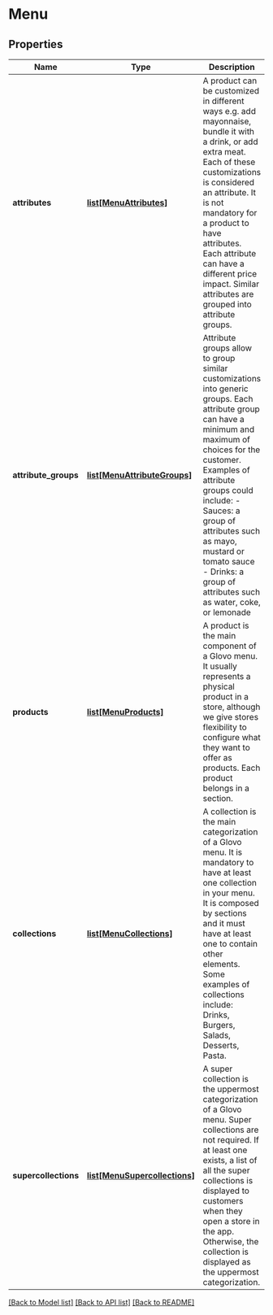 # Menu

## Properties
Name | Type | Description | Notes
------------ | ------------- | ------------- | -------------
**attributes** | [**list[MenuAttributes]**](MenuAttributes.md) | A product can be customized in different ways e.g. add mayonnaise, bundle it with a drink, or add extra meat.  Each of these customizations is considered an attribute. It is not mandatory for a product to have attributes.  Each attribute can have a different price impact. Similar attributes are grouped into attribute groups.  | [optional] 
**attribute_groups** | [**list[MenuAttributeGroups]**](MenuAttributeGroups.md) | Attribute groups allow to group similar customizations into generic groups. Each attribute group can have a minimum and maximum of choices for the customer. Examples of attribute groups could include: - Sauces: a group of attributes such as mayo, mustard or tomato sauce - Drinks: a group of attributes such as water, coke, or lemonade  | [optional] 
**products** | [**list[MenuProducts]**](MenuProducts.md) | A product is the main component of a Glovo menu. It usually represents a physical product in a store, although we give stores flexibility to configure what they want to offer as products. Each product belongs in a section.  | [optional] 
**collections** | [**list[MenuCollections]**](MenuCollections.md) | A collection is the main categorization of a Glovo menu. It is mandatory to have at least one collection in your menu. It is composed by sections and it must have at least one to contain other elements.  Some examples of collections include: Drinks, Burgers, Salads, Desserts, Pasta.  | [optional] 
**supercollections** | [**list[MenuSupercollections]**](MenuSupercollections.md) | A super collection is the uppermost categorization of a Glovo menu. Super collections are not required. If at least one exists, a list of all the super collections is displayed to customers when they open a store in the app. Otherwise, the collection is displayed as the uppermost categorization.  | [optional] 

[[Back to Model list]](../README.md#documentation-for-models) [[Back to API list]](../README.md#documentation-for-api-endpoints) [[Back to README]](../README.md)

